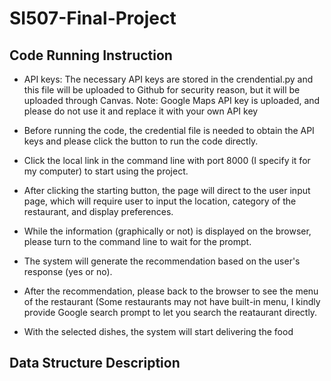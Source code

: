 # SI507-Final-Project



## Code Running Instruction

  - API keys: The necessary API keys are stored in the crendential.py and this file will be uploaded to Github for security reason, but it will be uploaded               through Canvas. Note: Google Maps API key is uploaded, and please do not use it and replace it with your own API key
  
  - Before running the code, the credential file is needed to obtain the API keys and please click the button to run the code directly. </br>
  - Click the local link in the command line with port 8000 (I specify it for my computer) to start using the project.</br>
  - After clicking the starting button, the page will direct to the user input page, which will require user to input the location, category of the restaurant, and display preferences. </br>
  - While the information (graphically or not) is displayed on the browser, please turn to the command line to wait for the prompt.</br>
  - The system will generate the recommendation based on the user's response (yes or no).</br>
  - After the recommendation, please back to the browser to see the menu of the restaurant (Some restaurants may not have built-in menu, I kindly provide Google search prompt to let you search the reataurant directly.</br>
  - With the selected dishes, the system will start delivering the food</br>









## Data Structure Description
